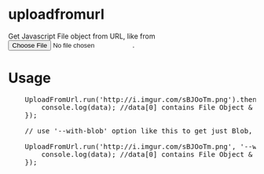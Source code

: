 # uploadfromurl

Get Javascript File object from URL, like from <input type="file">.

# Usage
  
  <pre>
  	UploadFromUrl.run('http://i.imgur.com/sBJOoTm.png').then(function(data) {
		console.log(data); //data[0] contains File Object & data[1] contains the base64 data
	});
	
	// use '--with-blob' option like this to get just Blob, not File Object
	
	UploadFromUrl.run('http://i.imgur.com/sBJOoTm.png', '--with-blob').then(function(data) {
		console.log(data); //data[0] contains File Object & data[1] contains the base64 data
	});
  </pre>
